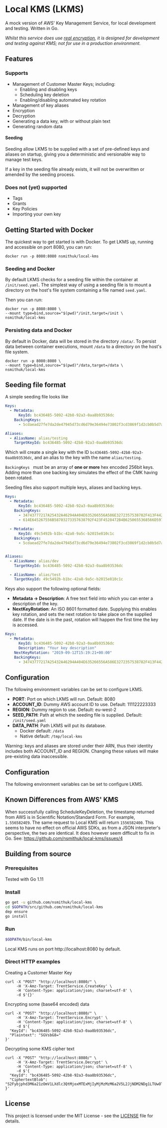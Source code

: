 # Local KMS (LKMS)

A mock version of AWS' Key Management Service, for local development and testing. Written in Go.

_Whilst this service does use [real encryption](https://golang.org/pkg/crypto/aes/), it is designed for 
development and testing against KMS; not for use in a production environment._

## Features

### Supports

* Management of Customer Master Keys; including:
    * Enabling and disabling keys
    * Scheduling key deletion
    * Enabling/disabling automated key rotation
* Management of key aliases
* Encryption
* Decryption
* Generating a data key, with or without plain text
* Generating random data

#### Seeding
Seeding allow LKMS to be supplied with a set of pre-defined keys and aliases on startup, giving you a deterministic and versionable way to manage test keys.

If a key in the seeding file already exists, it will not be overwritten or amended by the seeding process.

### Does not (yet) supported

* Tags
* Grants
* Key Policies
* Importing your own key

## Getting Started with Docker

The quickest way to get started is with Docker. To get LKMS up, running and accessible on port 8080, you can run:
```
docker run -p 8080:8080 nsmithuk/local-kms
```

### Seeding and Docker
By default LKMS checks for a seeding file within the container at `/init/seed.yaml`. The simplest way of using a seeding file is to mount a directory on the host's file system containing a file named `seed.yaml`.

Then you can run:
```
docker run -p 8080:8080 \
--mount type=bind,source="$(pwd)"/init,target=/init \
nsmithuk/local-kms
```

### Persisting data and Docker
By default in Docker, data will be stored in the directory `/data/`. To persist data between container executions, mount `/data` to a directory on the host's file system.
```
docker run -p 8080:8080 \
--mount type=bind,source="$(pwd)"/data,target=/data \
nsmithuk/local-kms
```

## Seeding file format

A simple seeding file looks like
```yaml
Keys:
  - Metadata:
      KeyId: bc436485-5092-42b8-92a3-0aa8b93536dc
    BackingKeys:
      - 5cdaead27fe7da2de47945d73cd6d79e36494e73802f3cd3869f1d2cb0b5d7a9

Aliases:
  - AliasName: alias/testing
    TargetKeyId: bc436485-5092-42b8-92a3-0aa8b93536dc
```
Which will create a single key with the ID `bc436485-5092-42b8-92a3-0aa8b93536dc`, and an alias to the key with the name `alias/testing`.

`BackingKeys ` must be an array of **one or more** hex encoded 256bit keys. Adding more than one backing key simulates the effect of the CMK having been rotated.

Seeding files also support multiple keys, aliases and backing keys.

```yaml
Keys:
  - Metadata:
      KeyId: bc436485-5092-42b8-92a3-0aa8b93536dc
    BackingKeys:
      - 34743777217A25432A46294A404E635266556A586E3272357538782F413F4428
      - 614E645267556B58703273357638792F423F4528472B4B6250655368566D5971
  
  - Metadata:
      KeyId: 49c5492b-b1bc-42a8-9a5c-b2015e810c1c
    BackingKeys:
      - 5cdaead27fe7da2de47945d73cd6d79e36494e73802f3cd3869f1d2cb0b5d7a9


Aliases:
  - AliasName: alias/dev
    TargetKeyId: bc436485-5092-42b8-92a3-0aa8b93536dc

  - AliasName: alias/test
    TargetKeyId: 49c5492b-b1bc-42a8-9a5c-b2015e810c1c

```

Keys also support the following optional fields:
- **Metadata -> Description**: A free text field into which you can enter a description of the key.
- **NextKeyRotation**: An ISO 8601 formatted date. Supplying this enables key rotation, and sets the next rotation to take place on the supplied date. If the date is in the past, rotation will happen the first time the key is accessed.

```yaml
Keys:
  - Metadata:
      KeyId: bc436485-5092-42b8-92a3-0aa8b93536dc
      Description: "Your key description"
    NextKeyRotation: "2019-09-12T15:19:21+00:00"
    BackingKeys:
      - 34743777217A25432A46294A404E635266556A586E3272357538782F413F4428
```

## Configuration
The following environment variables can be set to configure LKMS.

- **PORT**: Port on which LKMS will run. Default: 8080
- **ACCOUNT_ID**: Dummy AWS account ID to use. Default: 111122223333
- **REGION**: Dummy region to use. Default: eu-west-2
- **SEED_PATH**: Path at which the seeding file is supplied. Default: `/init/seed.yaml`
- **DATA_PATH**: Path LKMS will put its database.
	- Docker default: `/data`
	- Native default: `/tmp/local-kms`

Warning: keys and aliases are stored under their ARN, thus their identity includes both ACCOUNT_ID and REGION. Changing these values will make pre-existing data inaccessible.

## Configuration
The following environment variables can be set to configure LKMS.

## Known Differences from AWS' KMS

When successfully calling ScheduleKeyDeletion, the timestamp returned from AWS is in Scientific Notation/Standard Form.
For example, `1.5565824E9`. The same request to Local KMS will return `1556582400`. This seems to have no effect on
official AWS SDKs, as from a JSON interpreter's perspective, the two are identical. It does however seem difficult to
fix in Go.
See: https://github.com/nsmithuk/local-kms/issues/4

## Building from source

### Prerequisites

Tested with Go 1.11

### Install

```sh
go get -u github.com/nsmithuk/local-kms
cd $GOPATH/src/github.com/nsmithuk/local-kms
dep ensure
go install
```

### Run

```sh
$GOPATH/bin/local-kms

```

Local KMS runs on port http://localhost:8080 by default.

### Direct HTTP examples

Creating a Customer Master Key
```console
curl -X "POST" "http://localhost:8080/" \
     -H 'X-Amz-Target: TrentService.CreateKey' \
     -H 'Content-Type: application/json; charset=utf-8' \
     -d $'{}'
```

Encrypting some (base64 encoded) data
```console
curl -X "POST" "http://localhost:8080/" \
     -H 'X-Amz-Target: TrentService.Encrypt' \
     -H 'Content-Type: application/json; charset=utf-8' \
     -d $'{
  "KeyId": "bc436485-5092-42b8-92a3-0aa8b93536dc",
  "Plaintext": "SGVsbG8="
}'
```

Decrypting some KMS cipher text
```console
curl -X "POST" "http://localhost:8080/" \
     -H 'X-Amz-Target: TrentService.Decrypt' \
     -H 'Content-Type: application/json; charset=utf-8' \
     -d $'{
  "KeyId": "bc436485-5092-42b8-92a3-0aa8b93536dc",
  "CiphertextBlob": "S2Fybjphd3M6a21zOmV1LXdlc3QtMjoxMTExMjIyMjMzMzM6a2V5L2JjNDM2NDg1LTUwOTItNDJiOC05MmEzLTBhYThiOTM1MzZkYwAAAAD39qJkWhnxpBI+ZDosHf3vMcphFfUHYGQ9P9JMzGdLLsYHEWRaw80hxArEdRwt3eI1W6sJcSOjOXLyrvw="
}'
```

## License

This project is licensed under the MIT License - see the [LICENSE](LICENSE) file for details.
